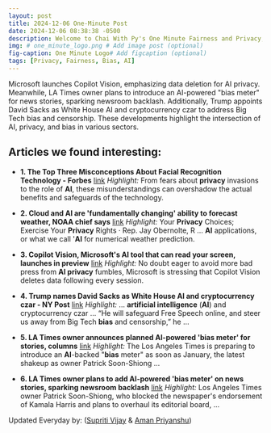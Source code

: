 ```yaml
---
layout: post
title: 2024-12-06 One-Minute Post
date: 2024-12-06 08:38:38 -0500
description: Welcome to Chai With Py's One Minute Fairness and Privacy, which aims to provide you the current happenings in the world of Fairness, Privacy, and AI.
img: # one_minute_logo.png # Add image post (optional)
fig-caption: One Minute Logo# Add figcaption (optional)
tags: [Privacy, Fairness, Bias, AI]
---
```


Microsoft launches Copilot Vision, emphasizing data deletion for AI privacy. Meanwhile, LA Times owner plans to introduce an AI-powered "bias meter" for news stories, sparking newsroom backlash. Additionally, Trump appoints David Sacks as White House AI and cryptocurrency czar to address Big Tech bias and censorship. These developments highlight the intersection of AI, privacy, and bias in various sectors.

## Articles we found interesting:

- **1. The Top Three Misconceptions About Facial Recognition Technology - Forbes** [link](https://www.forbes.com/councils/forbestechcouncil/2024/12/06/the-top-three-misconceptions-about-facial-recognition-technology/)
_Highlight:_ From fears about <b>privacy</b> invasions to the role of <b>AI</b>, these misunderstandings can overshadow the actual benefits and safeguards of the technology.

- **2. Cloud and <b>AI</b> are &#39;fundamentally changing&#39; ability to forecast weather, NOAA chief says** [link](https://www.nextgov.com/digital-government/2024/12/cloud-and-ai-are-fundamentally-changing-ability-forecast-weather-noaa-chief-says/401453/)
_Highlight:_ Your <b>Privacy</b> Choices; Exercise Your <b>Privacy</b> Rights &middot; Rep. Jay Obernolte, R ... <b>AI</b> applications, or what we call &#39;<b>AI</b> for numerical weather prediction.

- **3. Copilot Vision, Microsoft&#39;s <b>AI</b> tool that can read your screen, launches in preview** [link](https://techcrunch.com/2024/12/05/copilot-vision-microsofts-ai-tool-that-can-read-your-screen-launches-in-preview/)
_Highlight:_ No doubt eager to avoid more bad press from <b>AI privacy</b> fumbles, Microsoft is stressing that Copilot Vision deletes data following every session.

- **4. Trump names David Sacks as White House <b>AI</b> and cryptocurrency czar - NY Post** [link](https://nypost.com/2024/12/05/business/trump-names-david-sacks-as-white-house-ai-and-cryptocurrency-czar/)
_Highlight:_ ... <b>artificial intelligence</b> (<b>AI</b>) and cryptocurrency czar ... “He will safeguard Free Speech online, and steer us away from Big Tech <b>bias</b> and censorship,” he&nbsp;...

- **5. LA Times owner announces planned <b>AI</b>-powered &#39;<b>bias</b> meter&#39; for stories, columns** [link](https://www.foxbusiness.com/media/la-times-owner-announces-planned-ai-powered-bias-meter-stories-columns)
_Highlight:_ The Los Angeles Times is preparing to introduce an <b>AI</b>-backed &quot;<b>bias</b> meter&quot; as soon as January, the latest shakeup as owner Patrick Soon-Shiong&nbsp;...

- **6. LA Times owner plans to add <b>AI</b>-powered &#39;<b>bias</b> meter&#39; on news stories, sparking newsroom backlash** [link](https://www.cnn.com/2024/12/05/media/la-times-soon-shiong-ai-bias-meter-opinion/index.html)
_Highlight:_ Los Angeles Times owner Patrick Soon-Shiong, who blocked the newspaper&#39;s endorsement of Kamala Harris and plans to overhaul its editorial board,&nbsp;...


Updated Everyday by: (<a href="https://supritivijay.github.io/">Supriti Vijay</a> & <a href="https://amanpriyanshu.github.io/">Aman Priyanshu</a>)
